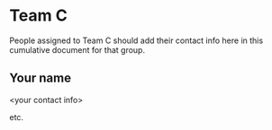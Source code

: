# Team C

People assigned to Team C should add their contact info here in this
cumulative document for that group.

## Your name

&lt;your contact info&gt;

etc.
